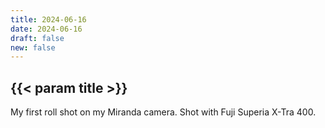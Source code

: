 ```yaml
---
title: 2024-06-16
date: 2024-06-16
draft: false
new: false
---
```


## {{< param title >}}

My first roll shot on my Miranda camera. Shot with Fuji Superia X-Tra 400.
